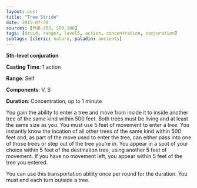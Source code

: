 ```yaml
---
layout: post
title: "Tree Stride"
date: 2015-07-30
sources: [PHB.283, SRD.188]
tags: [druid, ranger, level5, action, concentration, conjuration]
subtags: [cleric: nature, paladin: ancients]
---
```


**5th-level conjuration**

**Casting Time**: 1 action

**Range**: Self

**Components**: V, S

**Duration**: Concentration, up to 1 minute

You gain the ability to enter a tree and move from inside it to inside another tree of the same kind within 500 feet. Both trees must be living and at least the same size as you. You must use 5 feet of movement to enter a tree. You instantly know the location of all other trees of the same kind within 500 feet and, as part of the move used to enter the tree, can either pass into one of those trees or step out of the tree you’re in. You appear in a spot of your choice within 5 feet of the destination tree, using another 5 feet of movement. If you have no movement left, you appear within 5 feet of the tree you entered. 

You can use this transportation ability once per round for the duration. You must end each turn outside a tree.
